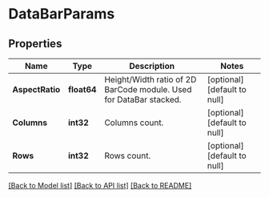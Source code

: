 # DataBarParams

## Properties
Name | Type | Description | Notes
------------ | ------------- | ------------- | -------------
**AspectRatio** | **float64** | Height/Width ratio of 2D BarCode module. Used for DataBar stacked. | [optional] [default to null]
**Columns** | **int32** | Columns count. | [optional] [default to null]
**Rows** | **int32** | Rows count. | [optional] [default to null]

[[Back to Model list]](../README.md#documentation-for-models) [[Back to API list]](../README.md#documentation-for-api-endpoints) [[Back to README]](../README.md)


